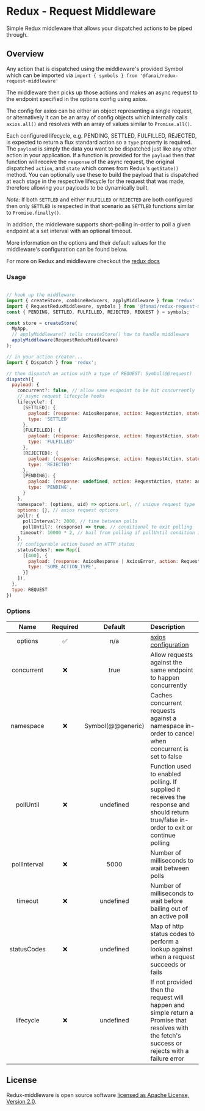 # Redux - Request Middleware

Simple Redux middleware that allows your dispatched actions to be piped through.

## Overview

Any action that is dispatched using the middleware's provided Symbol which can be imported via `import { symbols } from '@fanai/redux-request-middleware'`

The middleware then picks up those actions and makes an async request to
the endpoint specified in the options config using axios.

The config for axios can be either an object representing a single request, or alternatively it can be an array of config objects which internally calls `axios.all()` and resolves with an array of values similar to `Promise.all()`.

Each configured lifecycle, e.g. PENDING, SETTLED, FULFILLED, REJECTED, is expected to return a flux standard action so a `type` property is required. The `payload` is simply the data you want to be dispatched just like any other action in your application. If a function is provided for the `payload` then that function will receive the `response` of the async request, the original dispatched `action`, and `state` which comes from Redux's `getState()` method. You can optionally use these to build the payload that is dispatched at each stage in the respective lifecycle for the request that was made, therefore allowing your payloads to be dynamically built.

*Note:* If both `SETTLED` and either `FULFILLED` or `REJECTED` are both configured then only `SETTLED` is respected in that scenario as `SETTLED` functions similar to `Promise.finally()`.

In addition, the middleware supports short-polling in-order to poll a given endpoint at a set interval with an optional timeout.

More information on the options and their default values for the middleware's configuration can be found below.

For more on Redux and middleware checkout the [redux docs](https://redux.js.org/advanced/middleware)
### Usage

```javascript

// hook up the middleware
import { createStore, combineReducers, applyMiddleware } from 'redux'
import { RequestReduxMiddleware, symbols } from '@fanai/redux-request-middleware';
const { PENDING, SETTLED, FULFILLED, REJECTED, REQUEST } = symbols;

const store = createStore(
  MyApp,
  // applyMiddleware() tells createStore() how to handle middleware
  applyMiddleware(RequestReduxMiddleware)
);

// in your action creator...
import { Dispatch } from 'redux';

// then dispatch an action with a type of REQUEST: Symbol(@@request)
dispatch({
  payload: {
    concurrent?: false, // allow same endpoint to be hit concurrently
    // async request lifecycle hooks
    lifecycle?: {
      [SETTLED]: {
        payload: (response: AxiosResponse, action: RequestAction, state: any): any => {},
        type: 'SETTLED'
      },
      [FULFILLED]: {
        payload: (response: AxiosResponse, action: RequestAction, state: any): any => {},
        type: 'FULFILLED'
      },
      [REJECTED]: {
        payload: (response: AxiosResponse, action: RequestAction, state: any): any => {},
        type: 'REJECTED'
      },
      [PENDING]: {
        payload: (response: undefined, action: RequestAction, state: any): any => {},
        type: 'PENDING',
      }
    },
    namespace?: (options, uid) => options.url, // unique request type
    options: {}, // axios request options
    poll?: {
      pollInterval?: 2000, // time between polls
      pollUntil?: (response) => true, // conditional to exit polling
     timeout?: 10000 * 2, // bail from polling if pollUntil condition is never met
    },
    // configurable action based on HTTP status
    statusCodes?: new Map([
      [[400], {
        payload: (response: AxiosResponse | AxiosError, action: RequestAction, state: any) => {},
        type: 'SOME_ACTION_TYPE',
      }]
    ]),
  },
  type: REQUEST
})
```

### Options

|Name|Required|Default|Description|
|:--:|:------:|:-----:|:----------|
|options|✅|n/a|[axios configuration](https://github.com/axios/axios#request-config)|
|concurrent|❌|true|Allow requests against the same endpoint to happen concurrently|
|namespace|❌|Symbol(@@generic)|Caches concurrent requests against a namespace in-order to cancel when concurrent is set to false|
|pollUntil|❌|undefined|Function used to enabled polling. If supplied it receives the response and should return true/false in-order to exit or continue polling|
|pollInterval|❌|5000|Number of milliseconds to wait between polls|
|timeout|❌|undefined|Number of milliseconds to wait before bailing out of an active poll|
|statusCodes|❌|undefined|Map of http status codes to perform a lookup against when a request succeeds or fails|
|lifecycle|❌|undefined|If not provided then the request will happen and simple return a Promise that resolves with the fetch's success or rejects with a failure error|

## License

Redux-middleware is open source software [licensed as Apache License, Version 2.0](https://github.com/fanai-inc/firestore-utils/blob/develop/LICENSE.md).